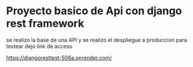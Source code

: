 <h1> Proyecto basico de Api con django rest framework </h1>

se realizo la base de una API y se realizo el despliegue a produccion para testear
dejo link de acceso

https://djangoresttest-506a.onrender.com/
